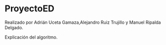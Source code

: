 # ProyectoED
Realizado por Adrián Uceta Gamaza,Alejandro Ruiz Trujillo y Manuel Ripalda Delgado.

Explicación del algoritmo.
